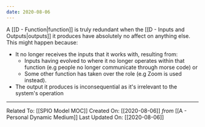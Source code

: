 ```yaml
---
date: 2020-08-06
---
```


A [[D - Function|function]] is truly redundant when the [[D - Inputs and Outputs|outputs]] it produces have absolutely no affect on anything else.  This might happen because:

- It no longer receives the inputs that it works with, resulting from:
	- Inputs having evolved to where it no longer operates within that function (e.g people no longer communicate through morse code) or
	- Some other function has taken over the role (e.g Zoom is used instead).
- The output it produces is inconsequential as it's irrelevant to the system's operation

---

Related To: [[SPIO Model MOC]]
Created On: [[2020-08-06]] *from* [[A - Personal Dynamic Medium]]
Last Updated On: [[2020-08-06]]